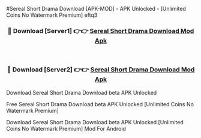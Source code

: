 #Sereal Short Drama Download [APK-MOD] - APK Unlocked - [Unlimited Coins No Watermark Premium] eftq3



<div align="center">

<h3>🔴 Download [Server1] 👉👉 <a href="https://momento.my/?title=Sereal_Short_Drama_Download">Sereal Short Drama Download Mod Apk</a></h3><br>

<h3>🔴 Download [Server2] 👉👉 <a href="https://momento.my/?title=Sereal_Short_Drama_Download">Sereal Short Drama Download Mod Apk</a></h3>
</div>



Download Sereal Short Drama Download beta APK Unlocked

Free Sereal Short Drama Download beta APK Unlocked [Unlimited Coins No Watermark Premium]

Download Sereal Short Drama Download beta APK Unlocked [Unlimited Coins No Watermark Premium] Mod For Android
